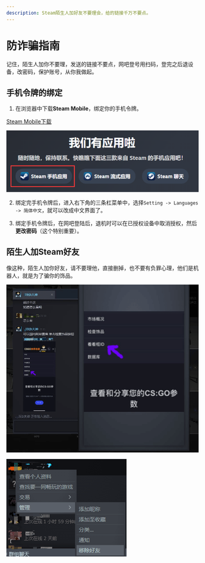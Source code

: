 ```yaml
---
description: Steam陌生人加好友不要理会，给的链接千万不要点。
---
```


# 防诈骗指南

记住，陌生人加你不要理，发送的链接不要点，网吧登号用扫码，登完之后退设备，改密码，保护账号，从你我做起。

## 手机令牌的绑定

1. 在浏览器中下载**Steam Mobile**，绑定你的手机令牌。

[Steam Mobile下载](https://store.steampowered.com/mobile)

![下载圈出来的这个](image.png)

2. 绑定完手机令牌后，进入右下角的三条杠菜单中，选择`Setting -> Languages -> 简体中文`，就可以改成中文界面了。

3. 绑定手机令牌后，在网吧登陆后，退机时可以在已授权设备中取消授权，然后**更改密码**（这个特别重要）。

## 陌生人加Steam好友

像这种，陌生人加你好友，请不要理他，直接删掉，也不要有负罪心理，他们是机器人，就是为了骗你的饰品。

![不必理会](3931cd36f1f4c2a5455325b8c24eff5c.png)

![直接删掉](0768c565d0cdf7867b25642cd1ad20e5.png)